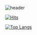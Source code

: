 ![header](https://capsule-render.vercel.app/api?type=soft&color=auto&customColorList=4&height=250&section=header&text=WASSUP%202&20render&fontSize=90&fontColor=FFFFFF&animation=blinking)

[![Hits](https://hits.seeyoufarm.com/api/count/incr/badge.svg?url=https://www.notion.so/oreumi/5ec05005e4e54748b363dda1f5380788&count_bg=%238FCAFF&title_bg=%23555555&icon=notion.svg&icon_color=%23E7E7E7&title=%EB%85%B8%EC%85%98+%28%EC%A0%95%ED%98%84%EC%A4%80%29&edge_flat=false)](https://hits.seeyoufarm.com)


[![Top Langs](https://github-readme-stats.vercel.app/api/top-langs/?username=jooni0227&exclude_repo=software-project_1,software_project2)](https://github.com/jooni0227/github-readme-stats)
